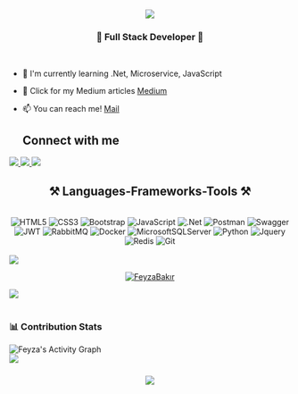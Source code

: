
<h1 align="center">
    <img src="https://readme-typing-svg.herokuapp.com/?font=Righteous&size=35&center=true&vCenter=true&width=500&height=70&duration=4000&lines=Hi+There!+👋;+I'm+Feyza+Nur+Bakır!;" />
</h1>

<h3 align="center">🚀 Full Stack Developer 🚀</h3>
<br/>

- 🌱 I'm currently learning .Net, Microservice, JavaScript

- 📝 Click for my Medium articles [Medium](feyzanurbakirr.medium.com)

- 📫 You can reach me! [Mail](feyzanurbakirr@gmail.com)

  ## Connect with me  

 <div align="left"> 
  <a href="mailto:feyzanurbakirr@gmail.com">
    <img src="https://img.shields.io/badge/Gmail-333333?style=for-the-badge&logo=gmail&logoColor=red" />
  </a>
     
  <a href="https://linkedin.com/in/feyzabakir" target="_blank">
    <img src="https://img.shields.io/badge/LinkedIn-0077B5?style=for-the-badge&logo=linkedin&logoColor=white" target="_blank" />
  </a>
  
<a href="https://medium.com/@feyzanurbakirr" target="_blank">
 <img  src="https://img.shields.io/badge/Medium-12100E?style=for-the-badge&logo=medium&logoColor=white"/>
</a>
</div>
 
<h2 align="center">⚒️ Languages-Frameworks-Tools ⚒️ </h2>

<div align="center">
    <br>
    <img src="https://img.shields.io/badge/html5-%23E34F26.svg?style=for-the-badge&amp;logo=html5&amp;logoColor=white" alt="HTML5"> 
    <img src="https://img.shields.io/badge/css3-%231572B6.svg?style=for-the-badge&amp;logo=css3&amp;logoColor=white" alt="CSS3"> 
    <img src="https://img.shields.io/badge/bootstrap-%23563D7C.svg?style=for-the-badge&amp;logo=bootstrap&amp;logoColor=white" alt="Bootstrap"> 
    <img src="https://img.shields.io/badge/javascript-%23323330.svg?style=for-the-badge&amp;logo=javascript&amp;logoColor=%23F7DF1E" alt="JavaScript"> 
    <img src="https://img.shields.io/badge/.NET-5C2D91?style=for-the-badge&amp;logo=.net&amp;logoColor=white" alt=".Net"> 
    <img src="https://img.shields.io/badge/Postman-FF6C37?style=for-the-badge&amp;logo=postman&amp;logoColor=white" alt="Postman">
    <img src="https://img.shields.io/badge/-Swagger-%23Clojure?style=for-the-badge&amp;logo=swagger&amp;logoColor=white" alt="Swagger"> 
    <img src="https://img.shields.io/badge/JWT-black?style=for-the-badge&amp;logo=JSON%20web%20tokens" alt="JWT"> 
    <img src="https://img.shields.io/badge/rabbitmq-%23FF6600.svg?&style=for-the-badge&logo=rabbitmq&logoColor=white" alt="RabbitMQ">
    <img src="https://img.shields.io/badge/docker-%230db7ed.svg?style=for-the-badge&amp;logo=docker&amp;logoColor=white" alt="Docker"> 
    <img src="https://img.shields.io/badge/Microsoft%20SQL%20Sever-CC2927?style=for-the-badge&amp;logo=microsoft%20sql%20server&amp;logoColor=white" alt="MicrosoftSQLServer">
    <img src="https://img.shields.io/badge/Python-3776AB?style=for-the-badge&logo=python&logoColor=white" alt="Python"> 

   <img src="https://img.shields.io/badge/jQuery-0769AD?style=for-the-badge&logo=jquery&logoColor=white" alt="Jquery"> 
   <img src="https://img.shields.io/badge/redis-%23DD0031.svg?&style=for-the-badge&logo=redis&logoColor=white" alt="Redis"> 
   <img src="https://img.shields.io/badge/GIT-E44C30?style=for-the-badge&logo=git&logoColor=white" alt="Git"> 
    
</div>

<br/>
<img src="https://user-images.githubusercontent.com/73097560/115834477-dbab4500-a447-11eb-908a-139a6edaec5c.gif"> 
<p align="center"> 
  <a href="https://github.com/ryo-ma/github-profile-trophy"><img src="https://github-profile-trophy.vercel.app/?username=feyzabakir&&row=1&theme=radical" alt="FeyzaBakır" /></a>
</p>

<img src="https://user-images.githubusercontent.com/73097560/115834477-dbab4500-a447-11eb-908a-139a6edaec5c.gif"> 

<div align=center>
 <img src="https://github-readme-stats.vercel.app/api?username=feyzabakir&amp;theme=radical&amp;hide_border=false&amp;include_all_commits=false&amp;count_private=false" alt="">
 <img src="https://github-readme-streak-stats.herokuapp.com/?user=feyzabakir&amp;theme=radical&amp;hide_border=false" alt="">
</div>


### 📊 Contribution Stats

<img alt="Feyza's Activity Graph" src="https://github-readme-activity-graph.vercel.app/graph/?username=feyzabakir&bg_color=1F222E&color=F8D866&line=F85D7F&point=FFFFFF&hide_border=true" />
<br>
<img src="https://user-images.githubusercontent.com/73097560/115834477-dbab4500-a447-11eb-908a-139a6edaec5c.gif"> 

<h3 align="center">
    <img src="https://readme-typing-svg.herokuapp.com/?font=Righteous&size=25&center=true&vCenter=true&width=500&height=70&duration=4000&lines=Thanks+for+visiting!+✌️;+Shoot+me+a+message+on+Linkedin!;I'm+always+down+to+collab+:)">
</h3>
